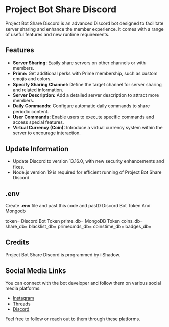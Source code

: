 # Project Bot Share Discord

Project Bot Share Discord is an advanced Discord bot designed to facilitate server sharing and enhance the member experience. It comes with a range of useful features and new runtime requirements.

## Features

- **Server Sharing:** Easily share servers on other channels or with members.
- **Prime:** Get additional perks with Prime membership, such as custom emojis and colors.
- **Specify Sharing Channel:** Define the target channel for server sharing and related information.
- **Server Description:** Add a detailed server description to attract more members.
- **Daily Commands:** Configure automatic daily commands to share periodic content.
- **User Commands:** Enable users to execute specific commands and access special features.
- **Virtual Currency (Coin):** Introduce a virtual currency system within the server to encourage interaction.

## Update Information

- Update Discord to version 13.16.0, with new security enhancements and fixes.
- Node.js version 19 is required for efficient running of Project Bot Share Discord.

## .env

Create **.env** file and past this code and pastD Discord Bot Token And Mongodb


token= Discord Bot Token
prime_db= MongoDB Token
coins_db=
share_db=
blacklist_db=
primecmds_db=
coinstime_db=
badges_db=

## Credits

Project Bot Share Discord is programmed by iiShadow.

## Social Media Links

You can connect with the bot developer and follow them on various social media platforms:

- [Instagram](https://www.instagram.com/mohamed_gamer_38/)
- [Threads](https://www.threads.net/@mohamed_gamer_38)
- [Discord](https://discord.com/users/1091118468155314306)

Feel free to follow or reach out to them through these platforms.
